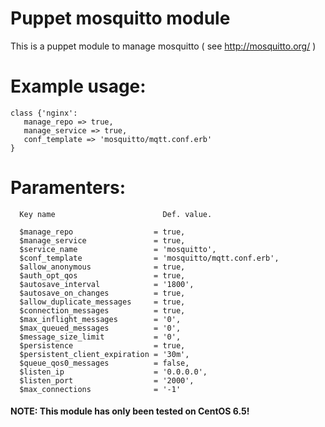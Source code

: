 # Puppet mosquitto module #

This is a puppet module to manage mosquitto ( see http://mosquitto.org/ )

# Example usage:

    class {'nginx':
       manage_repo => true,
       manage_service => true,
       conf_template => 'mosquitto/mqtt.conf.erb'
    }

#  Paramenters:

      Key name                        Def. value.
    
      $manage_repo                  = true,
      $manage_service               = true,
      $service_name                 = 'mosquitto',
      $conf_template                = 'mosquitto/mqtt.conf.erb',
      $allow_anonymous              = true,
      $auth_opt_qos                 = true,
      $autosave_interval            = '1800',
      $autosave_on_changes          = true,
      $allow_duplicate_messages     = true,
      $connection_messages          = true,
      $max_inflight_messages        = '0',
      $max_queued_messages          = '0',
      $message_size_limit           = '0',
      $persistence                  = true,
      $persistent_client_expiration = '30m',
      $queue_qos0_messages          = false,
      $listen_ip                    = '0.0.0.0',
      $listen_port                  = '2000',
      $max_connections              = '-1'


#### NOTE: This module has only been tested on CentOS 6.5! 